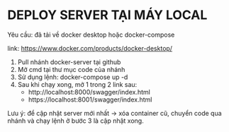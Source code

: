 # DEPLOY SERVER TẠI MÁY LOCAL

Yêu cầu: đã tải về docker desktop hoặc docker-compose

link: https://www.docker.com/products/docker-desktop/

1. Pull nhánh docker-server tại github
2. Mở cmd tại thư mục code của nhánh
3. Sử dụng lệnh: docker-compose up -d
4. Sau khi chạy xong, mở 1 trong 2 link sau: 
    - http://localhost:8000/swagger/index.html
    - https://localhost:8001/swagger/index.html

Lưu ý: để cập nhật server mới nhất -> xóa container cũ, chuyển code qua nhánh và chạy lệnh ở bước 3 là cập nhật xong.